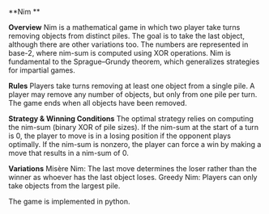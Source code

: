 **Nim **

**Overview**
Nim is a mathematical game in which two player take turns removing objects from distinct piles. The goal is to take the last object, although there are other variations too. The numbers are represented in base-2, where nim-sum is computed using XOR operations. Nim is fundamental to the Sprague–Grundy theorem, which generalizes strategies for impartial games.


**Rules**
Players take turns removing at least one object from a single pile.
A player may remove any number of objects, but only from one pile per turn.
The game ends when all objects have been removed.

**Strategy & Winning Conditions**
The optimal strategy relies on computing the nim-sum (binary XOR of pile sizes).
If the nim-sum at the start of a turn is 0, the player to move is in a losing position if the opponent plays optimally.
If the nim-sum is nonzero, the player can force a win by making a move that results in a nim-sum of 0.

**Variations**
Misère Nim: The last move determines the loser rather than the winner as whoever has the last object loses.
Greedy Nim: Players can only take objects from the largest pile.


The game is implemented in python.
